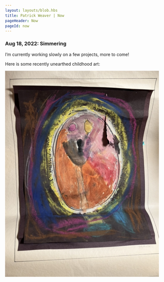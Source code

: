```yaml
---
layout: layouts/blob.hbs
title: Patrick Weaver | Now
pageHeader: Now
pageId: now
---
```


<div class="section">

### Aug 18, 2022: Simmering

I’m currently working slowly on a few projects, more to come!

Here is some recently unearthed childhood art:

![A photograph of a child’s painting](/images/now/childhood-art.jpeg)

</div>
